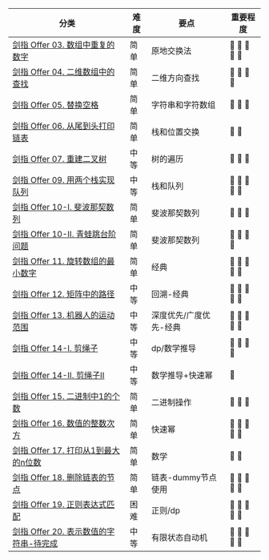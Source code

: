 | 分类                                               | 难度 | 要点 | 重要程度
| ------------------------------------------------ | -- | -- | --
| [剑指 Offer 03. 数组中重复的数字](https://github.com/JK9559/WIO/blob/master/note/Algorithm/ToOffer/lcof_03FindRepeatNumber.md)            | 简单 | 原地交换法 | :lollipop: :lollipop: :lollipop: :lollipop: :lollipop:
| [剑指 Offer 04. 二维数组中的查找](https://github.com/JK9559/WIO/blob/master/note/Algorithm/ToOffer/lcof_04FindNumberIn2DArray.md)            | 简单 | 二维方向查找 | :lollipop: :lollipop: :lollipop: :lollipop:
| [剑指 Offer 05. 替换空格](https://github.com/JK9559/WIO/blob/master/note/Algorithm/ToOffer/lcof_05ReplaceSpace.md)            | 简单 | 字符串和字符数组 | :lollipop: :lollipop: :lollipop:
| [剑指 Offer 06. 从尾到头打印链表](https://github.com/JK9559/WIO/blob/master/note/Algorithm/ToOffer/lcof_06ReversePrint.md)            | 简单 | 栈和位置交换 | :lollipop: :lollipop:
| [剑指 Offer 07. 重建二叉树](https://github.com/JK9559/WIO/blob/master/note/Algorithm/ToOffer/lcof_07BuildTree.md)            | 中等 | 树的遍历 | :lollipop: :lollipop: :lollipop:
| [剑指 Offer 09. 用两个栈实现队列](https://github.com/JK9559/WIO/blob/master/note/Algorithm/ToOffer/lcof_09CQueue.md)            | 中等 | 栈和队列 | :lollipop: :lollipop: :lollipop: :lollipop: :lollipop:
| [剑指 Offer 10-I. 斐波那契数列](https://github.com/JK9559/WIO/blob/master/note/Algorithm/ToOffer/lcof_10IFib.md)            | 简单 | 斐波那契数列 | :lollipop: :lollipop: :lollipop:
| [剑指 Offer 10-II. 青蛙跳台阶问题](https://github.com/JK9559/WIO/blob/master/note/Algorithm/ToOffer/lcof_10IINumWays.md)            | 简单 | 斐波那契数列 | :lollipop: :lollipop: :lollipop: :lollipop:
| [剑指 Offer 11. 旋转数组的最小数字](https://github.com/JK9559/WIO/blob/master/note/Algorithm/ToOffer/lcof_11MinArray.md)            | 简单 | 经典 | :lollipop: :lollipop: :lollipop: :lollipop: :lollipop:
| [剑指 Offer 12. 矩阵中的路径](https://github.com/JK9559/WIO/blob/master/note/Algorithm/ToOffer/lcof_12Exist.md)            | 中等 | 回溯-经典 | :lollipop: :lollipop: :lollipop: :lollipop: :lollipop:
| [剑指 Offer 13. 机器人的运动范围](https://github.com/JK9559/WIO/blob/master/note/Algorithm/ToOffer/lcof_13MovingCount.md)            | 中等 | 深度优先/广度优先-经典 | :lollipop: :lollipop: :lollipop: :lollipop: :lollipop:
| [剑指 Offer 14-I. 剪绳子](https://github.com/JK9559/WIO/blob/master/note/Algorithm/ToOffer/lcof_14ICuttingRope.md)            | 中等 | dp/数学推导 | :lollipop: :lollipop: :lollipop: :lollipop:
| [剑指 Offer 14-II. 剪绳子II](https://github.com/JK9559/WIO/blob/master/note/Algorithm/ToOffer/lcof_14IICuttingRope.md)            | 中等 | 数学推导+快速幂 | :lollipop:
| [剑指 Offer 15. 二进制中1的个数](https://github.com/JK9559/WIO/blob/master/note/Algorithm/ToOffer/lcof_15HammingWeight.md)            | 简单 | 二进制操作 | :lollipop: :lollipop: :lollipop:
| [剑指 Offer 16. 数值的整数次方](https://github.com/JK9559/WIO/blob/master/note/Algorithm/ToOffer/lcof_16MyPow.md)            | 简单 | 快速幂 | :lollipop: :lollipop: :lollipop: :lollipop: :lollipop:
| [剑指 Offer 17. 打印从1到最大的n位数](https://github.com/JK9559/WIO/blob/master/note/Algorithm/ToOffer/lcof_17PrintNumbers.md)            | 简单 | 数学 | :lollipop: :lollipop:
| [剑指 Offer 18. 删除链表的节点](https://github.com/JK9559/WIO/blob/master/note/Algorithm/ToOffer/lcof_18DeleteNode.md)            | 简单 | 链表-dummy节点使用 | :lollipop: :lollipop: :lollipop: :lollipop: :lollipop:
| [剑指 Offer 19. 正则表达式匹配](https://github.com/JK9559/WIO/blob/master/note/Algorithm/ToOffer/lcof_19IsMatch.md)            | 困难 | 正则/dp | :lollipop: :lollipop: :lollipop: :lollipop: :lollipop:
| [剑指 Offer 20. 表示数值的字符串-待完成](https://github.com/JK9559/WIO/blob/master/note/Algorithm/ToOffer/lcof_20IsNumber.md)            | 中等 | 有限状态自动机 | :lollipop: :lollipop: :lollipop: :lollipop: :lollipop: